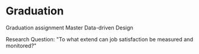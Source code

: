 # Graduation
Graduation assignment Master Data-driven Design

Research Question:
"To what extend can job satisfaction be measured and monitored?"
